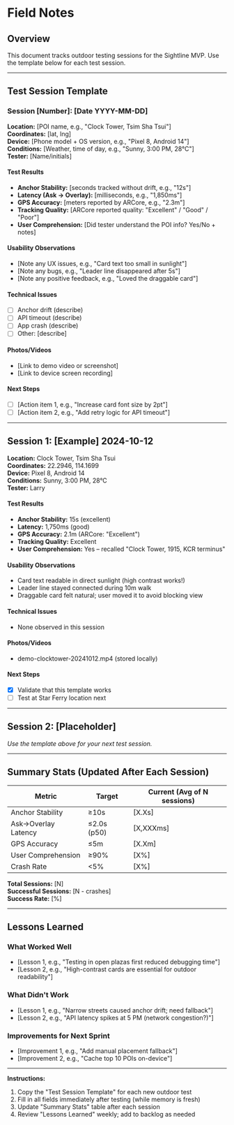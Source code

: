# Field Notes

## Overview

This document tracks outdoor testing sessions for the Sightline MVP. Use the template below for each test session.

---

## Test Session Template

### Session [Number]: [Date YYYY-MM-DD]

**Location:** [POI name, e.g., "Clock Tower, Tsim Sha Tsui"]  
**Coordinates:** [lat, lng]  
**Device:** [Phone model + OS version, e.g., "Pixel 8, Android 14"]  
**Conditions:** [Weather, time of day, e.g., "Sunny, 3:00 PM, 28°C"]  
**Tester:** [Name/initials]  

#### Test Results

- **Anchor Stability:** [seconds tracked without drift, e.g., "12s"]
- **Latency (Ask → Overlay):** [milliseconds, e.g., "1,850ms"]
- **GPS Accuracy:** [meters reported by ARCore, e.g., "2.3m"]
- **Tracking Quality:** [ARCore reported quality: "Excellent" / "Good" / "Poor"]
- **User Comprehension:** [Did tester understand the POI info? Yes/No + notes]

#### Usability Observations

- [Note any UX issues, e.g., "Card text too small in sunlight"]
- [Note any bugs, e.g., "Leader line disappeared after 5s"]
- [Note any positive feedback, e.g., "Loved the draggable card"]

#### Technical Issues

- [ ] Anchor drift (describe)
- [ ] API timeout (describe)
- [ ] App crash (describe)
- [ ] Other: [describe]

#### Photos/Videos

- [Link to demo video or screenshot]
- [Link to device screen recording]

#### Next Steps

- [ ] [Action item 1, e.g., "Increase card font size by 2pt"]
- [ ] [Action item 2, e.g., "Add retry logic for API timeout"]

---

## Session 1: [Example] 2024-10-12

**Location:** Clock Tower, Tsim Sha Tsui  
**Coordinates:** 22.2946, 114.1699  
**Device:** Pixel 8, Android 14  
**Conditions:** Sunny, 3:00 PM, 28°C  
**Tester:** Larry  

#### Test Results

- **Anchor Stability:** 15s (excellent)
- **Latency:** 1,750ms (good)
- **GPS Accuracy:** 2.1m (ARCore: "Excellent")
- **Tracking Quality:** Excellent
- **User Comprehension:** Yes – recalled "Clock Tower, 1915, KCR terminus"

#### Usability Observations

- Card text readable in direct sunlight (high contrast works!)
- Leader line stayed connected during 10m walk
- Draggable card felt natural; user moved it to avoid blocking view

#### Technical Issues

- None observed in this session

#### Photos/Videos

- demo-clocktower-20241012.mp4 (stored locally)

#### Next Steps

- [x] Validate that this template works
- [ ] Test at Star Ferry location next

---

## Session 2: [Placeholder]

_Use the template above for your next test session._

---

## Summary Stats (Updated After Each Session)

| Metric | Target | Current (Avg of N sessions) |
|--------|--------|----------------------------|
| Anchor Stability | ≥10s | [X.Xs] |
| Ask→Overlay Latency | ≤2.0s (p50) | [X,XXXms] |
| GPS Accuracy | ≤5m | [X.Xm] |
| User Comprehension | ≥90% | [X%] |
| Crash Rate | <5% | [X%] |

**Total Sessions:** [N]  
**Successful Sessions:** [N - crashes]  
**Success Rate:** [%]

---

## Lessons Learned

### What Worked Well

- [Lesson 1, e.g., "Testing in open plazas first reduced debugging time"]
- [Lesson 2, e.g., "High-contrast cards are essential for outdoor readability"]

### What Didn't Work

- [Lesson 1, e.g., "Narrow streets caused anchor drift; need fallback"]
- [Lesson 2, e.g., "API latency spikes at 5 PM (network congestion?)"]

### Improvements for Next Sprint

- [Improvement 1, e.g., "Add manual placement fallback"]
- [Improvement 2, e.g., "Cache top 10 POIs on-device"]

---

**Instructions:**
1. Copy the "Test Session Template" for each new outdoor test
2. Fill in all fields immediately after testing (while memory is fresh)
3. Update "Summary Stats" table after each session
4. Review "Lessons Learned" weekly; add to backlog as needed



